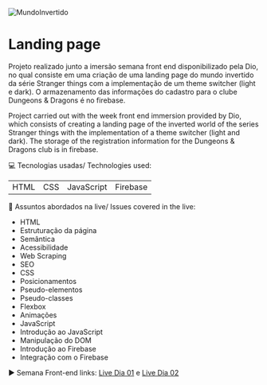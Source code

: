 ![MundoInvertido](https://user-images.githubusercontent.com/101137045/191589593-e79b135f-7b1d-4528-a229-0bb1c4afff4b.svg)


# Landing page 
Projeto realizado junto a imersão semana front end disponibilizado pela Dio, no qual consiste em uma criação de uma landing page do mundo invertido da série Stranger things com a implementação de um theme switcher (light e dark). O armazenamento das informações do cadastro para o clube Dungeons & Dragons é no firebase.



Project carried out with the week front end immersion provided by Dio, which consists of creating a landing page of the inverted world of the series Stranger things with the implementation of a theme switcher (light and dark). The storage of the registration information for the Dungeons & Dragons club is in firebase.

💻 Tecnologias usadas/ Technologies used:
<table>
<tr>
<td>HTML</td>
<td>CSS</td>
<td>JavaScript</td>
<td>Firebase</td>
</tr>
</table>

💬 Assuntos abordados na live/ Issues covered in the live:
+ HTML
+ Estruturação da página
+ Semântica
+ Acessibilidade
+ Web Scraping
+ SEO
+ CSS
+ Posicionamentos
+ Pseudo-elementos
+ Pseudo-classes
+ Flexbox
+ Animações
+ JavaScript
+ Introdução ao JavaScript
+ Manipulação do DOM
+ Introdução ao Firebase
+ Integração com o Firebase

▶️ Semana Front-end links:
[Live Dia 01](https://youtu.be/FZgIQUDn8zo/) e
[Live Dia 02](https://youtu.be/WHbhgxJLbN4/)
